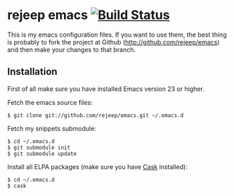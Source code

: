 # rejeep emacs [![Build Status](https://api.travis-ci.org/rejeep/emacs.png?branch=master)](http://travis-ci.org/rejeep/emacs)

This is my emacs configuration files. If you want to use them, the
best thing is probably to fork the project at Github
(<http://github.com/rejeep/emacs>) and then make your changes to that
branch.

## Installation

First of all make sure you have installed Emacs version 23 or higher.

Fetch the emacs source files:

    $ git clone git://github.com/rejeep/emacs.git ~/.emacs.d

Fetch my snippets submodule:

    $ cd ~/.emacs.d
    $ git submodule init
    $ git submodule update

Install all ELPA packages (make sure you have
[Cask](https://github.com/cask/cask) installed):

    $ cd ~/.emacs.d
    $ cask
